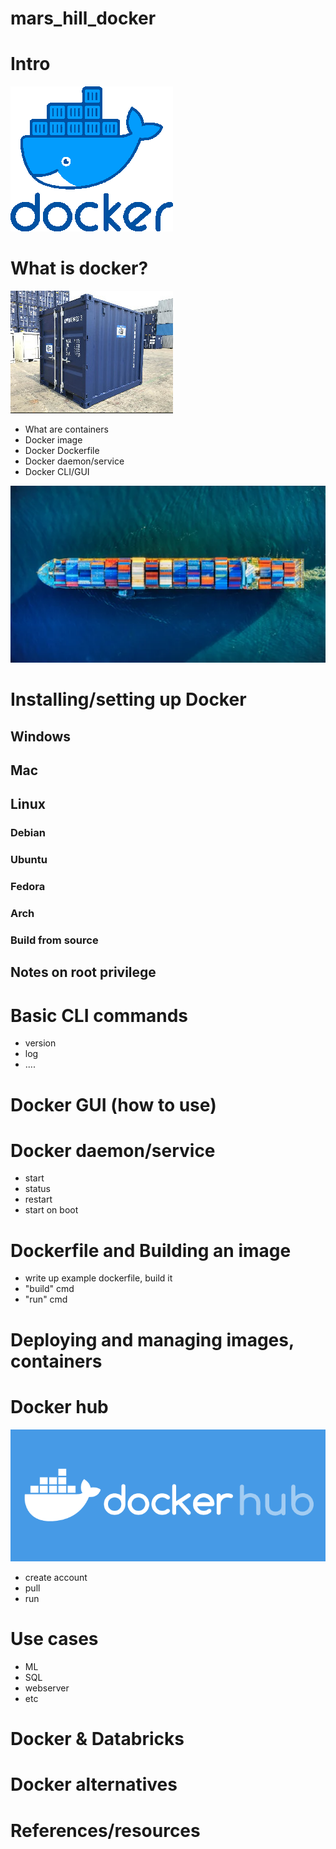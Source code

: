 # mars_hill_docker

# Intro

<img src="res/docker-logo.png" width="260">

# What is docker?

<img src="res/container.jpg" width="260">

- What are containers
- Docker image
- Docker Dockerfile
- Docker daemon/service
- Docker CLI/GUI

![cargoship-logo](res/cargoship.jpg)

# Installing/setting up Docker

## Windows

## Mac

## Linux

### Debian

### Ubuntu

### Fedora

### Arch

### Build from source

## Notes on root privilege

# Basic CLI commands

- version
- log
- ....

# Docker GUI (how to use)

# Docker daemon/service

- start
- status
- restart
- start on boot

# Dockerfile and Building an image

- write up example dockerfile, build it
- "build" cmd
- "run" cmd

# Deploying and managing images, containers

# Docker hub

![docker-hub-logo](res/docker-hub-logo.png)

- create account
- pull
- run

# Use cases

- ML
- SQL
- webserver
- etc

# Docker & Databricks

# Docker alternatives

# References/resources
